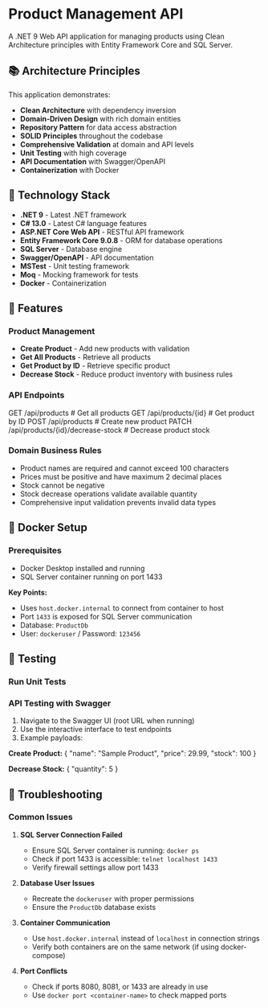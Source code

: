 # Product Management API

A .NET 9 Web API application for managing products using Clean Architecture principles with Entity Framework Core and SQL Server.

## 📚 Architecture Principles

This application demonstrates:

- **Clean Architecture** with dependency inversion
- **Domain-Driven Design** with rich domain entities
- **Repository Pattern** for data access abstraction
- **SOLID Principles** throughout the codebase
- **Comprehensive Validation** at domain and API levels
- **Unit Testing** with high coverage
- **API Documentation** with Swagger/OpenAPI
- **Containerization** with Docker

## 🔧 Technology Stack

- **.NET 9** 					- Latest .NET framework
- **C# 13.0** 					- Latest C# language features
- **ASP.NET Core Web API** 			- RESTful API framework
- **Entity Framework Core 9.0.8** 		- ORM for database operations
- **SQL Server** 				- Database engine
- **Swagger/OpenAPI** 				- API documentation
- **MSTest** 					- Unit testing framework
- **Moq** 					- Mocking framework for tests
- **Docker** 					- Containerization

## 🚀 Features

### Product Management
- **Create Product** 				- Add new products with validation
- **Get All Products** 				- Retrieve all products
- **Get Product by ID** 			- Retrieve specific product
- **Decrease Stock** 				- Reduce product inventory with business rules


### API Endpoints
GET    /api/products           			# Get all products 
GET    /api/products/{id}      			# Get product by ID 
POST   /api/products           			# Create new product 
PATCH  /api/products/{id}/decrease-stock  	# Decrease product stock

### Domain Business Rules
- Product names are required and cannot exceed 100 characters
- Prices must be positive and have maximum 2 decimal places
- Stock cannot be negative
- Stock decrease operations validate available quantity
- Comprehensive input validation prevents invalid data types

## 🐳 Docker Setup

### Prerequisites
- Docker Desktop installed and running
- SQL Server container running on port 1433

**Key Points:**
- Uses `host.docker.internal` to connect from container to host
- Port `1433` is exposed for SQL Server communication
- Database: `ProductDb`
- User: `dockeruser` / Password: `123456`

## 🧪 Testing

### Run Unit Tests

### API Testing with Swagger
1. Navigate to the Swagger UI (root URL when running)
2. Use the interactive interface to test endpoints
3. Example payloads:

**Create Product:**
{ "name": "Sample Product", "price": 29.99, "stock": 100 }

**Decrease Stock:**
{ "quantity": 5 }

## 🚨 Troubleshooting

### Common Issues

1. **SQL Server Connection Failed**
   - Ensure SQL Server container is running: `docker ps`
   - Check if port 1433 is accessible: `telnet localhost 1433`
   - Verify firewall settings allow port 1433

2. **Database User Issues**
   - Recreate the `dockeruser` with proper permissions
   - Ensure the `ProductDb` database exists

3. **Container Communication**
   - Use `host.docker.internal` instead of `localhost` in connection strings
   - Verify both containers are on the same network (if using docker-compose)

4. **Port Conflicts**
   - Check if ports 8080, 8081, or 1433 are already in use
   - Use `docker port <container-name>` to check mapped ports

